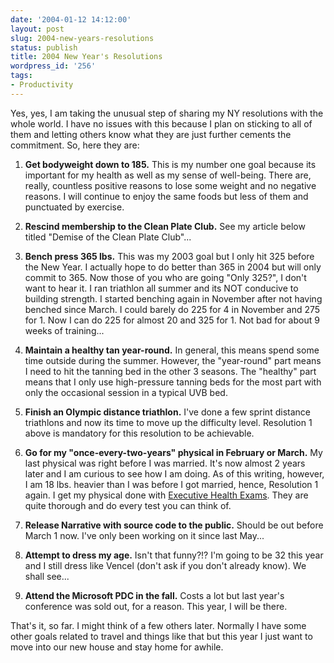 ```yaml
---
date: '2004-01-12 14:12:00'
layout: post
slug: 2004-new-years-resolutions
status: publish
title: 2004 New Year's Resolutions
wordpress_id: '256'
tags:
- Productivity
---
```


Yes, yes, I am taking the unusual step of sharing my NY resolutions with the whole world. I have no issues with this because I plan on sticking to all of them and letting others know what they are just further cements the commitment. So, here they are:






  1. **Get bodyweight down to 185.** This is my number one goal because its important for my health as well as my sense of well-being. There are, really, countless positive reasons to lose some weight and no negative reasons. I will continue to enjoy the same foods but less of them and punctuated by exercise.


  2. **Rescind membership to the Clean Plate Club.** See my article below titled "Demise of the Clean Plate Club"...


  3. **Bench press 365 lbs.** This was my 2003 goal but I only hit 325 before the New Year. I actually hope to do better than 365 in 2004 but will only commit to 365. Now those of you who are going "Only 325?", I don't want to hear it. I ran triathlon all summer and its NOT conducive to building strength. I started benching again in November after not having benched since March. I could barely do 225 for 4 in November and 275 for 1. Now I can do 225 for almost 20 and 325 for 1. Not bad for about 9 weeks of training...


  4. **Maintain a healthy tan year-round.** In general, this means spend some time outside during the summer. However, the "year-round" part means I need to hit the tanning bed in the other 3 seasons. The "healthy" part means that I only use high-pressure tanning beds for the most part with only the occasional session in a typical UVB bed.


  5. **Finish an Olympic distance triathlon.** I've done a few sprint distance triathlons and now its time to move up the difficulty level. Resolution 1 above is mandatory for this resolution to be achievable.


  6. **Go for my "once-every-two-years" physical in February or March.** My last physical was right before I was married. It's now almost 2 years later and I am curious to see how I am doing. As of this writing, however, I am 18 lbs. heavier than I was before I got married, hence, Resolution 1 again. I get my physical done with [Executive Health Exams](http://www.executivehealthexams.com/). They are quite thorough and do every test you can think of.


  7. **Release Narrative with source code to the public.** Should be out before March 1 now. I've only been working on it since last May...


  8. **Attempt to dress my age.** Isn't that funny?!? I'm going to be 32 this year and I still dress like Vencel (don't ask if you don't already know). We shall see...


  9. **Attend the Microsoft PDC in the fall.** Costs a lot but last year's conference was sold out, for a reason. This year, I will be there.




That's it, so far. I might think of a few others later. Normally I have some other goals related to travel and things like that but this year I just want to move into our new house and stay home for awhile.



